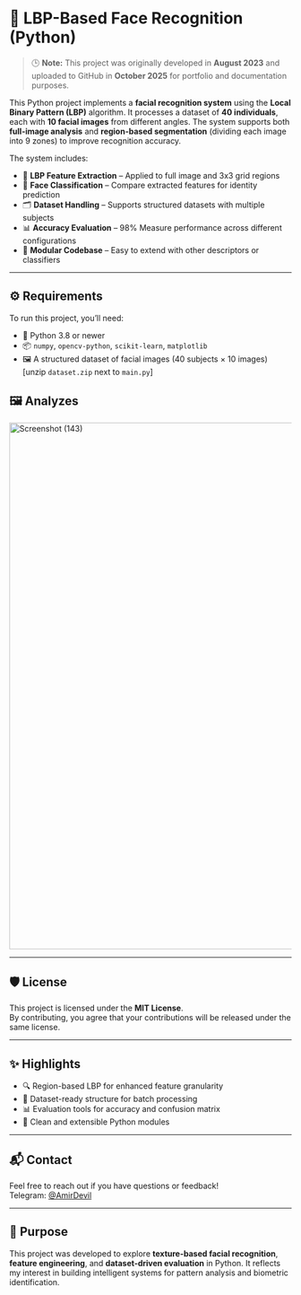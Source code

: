 # 🧠 LBP-Based Face Recognition (Python)

> 🕒 **Note:** This project was originally developed in **August 2023** and uploaded to GitHub in **October 2025** for portfolio and documentation purposes.

This Python project implements a **facial recognition system** using the **Local Binary Pattern (LBP)** algorithm. It processes a dataset of **40 individuals**, each with **10 facial images** from different angles. The system supports both **full-image analysis** and **region-based segmentation** (dividing each image into 9 zones) to improve recognition accuracy.

The system includes:

- 🧠 **LBP Feature Extraction** – Applied to full image and 3x3 grid regions  
- 🧪 **Face Classification** – Compare extracted features for identity prediction  
- 🗂️ **Dataset Handling** – Supports structured datasets with multiple subjects  
- 📊 **Accuracy Evaluation** – 98% Measure performance across different configurations  
- 🧩 **Modular Codebase** – Easy to extend with other descriptors or classifiers  

---

## ⚙️ Requirements

To run this project, you’ll need:

- 🐍 Python 3.8 or newer  
- 📦 `numpy`, `opencv-python`, `scikit-learn`, `matplotlib`  
- 🖼️ A structured dataset of facial images (40 subjects × 10 images) [unzip `dataset.zip` next to `main.py`] 

## 🖼️ Analyzes
<img width="1280" height="939" alt="Screenshot (143)" src="https://github.com/user-attachments/assets/579bd72f-bf61-4ddf-9adc-f03da2d6a470" />

---

## 🛡️ License

This project is licensed under the **MIT License**.  
By contributing, you agree that your contributions will be released under the same license.

---

## ✨ Highlights

- 🔍 Region-based LBP for enhanced feature granularity  
- 📁 Dataset-ready structure for batch processing  
- 📊 Evaluation tools for accuracy and confusion matrix  
- 🧩 Clean and extensible Python modules

---

## 📬 Contact

Feel free to reach out if you have questions or feedback!  
Telegram: [@AmirDevil](https://t.me/AmirDevil)

---

## 🚀 Purpose

This project was developed to explore **texture-based facial recognition**, **feature engineering**, and **dataset-driven evaluation** in Python. It reflects my interest in building intelligent systems for pattern analysis and biometric identification.
